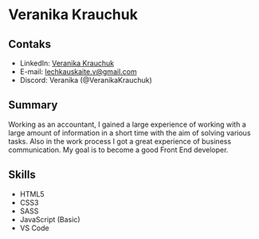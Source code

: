 # Veranika Krauchuk 
## Contaks 
+   LinkedIn: [Veranika Krauchuk](https://www.linkedin.com/in/veranika-krauchuk-3a814515b)
+   E-mail: lechkauskaite.v@gmail.com
+   Discord: Veranika (@VeranikaKrauchuk)
## Summary

Working as an accountant, I gained a large experience of working with a large amount of information in a short time with the aim of 
solving various tasks. Also in the work process I got a great experience of business communication.
My goal is to become a good Front End developer.

## Skills

-   HTML5
-   CSS3
-   SASS
-   JavaScript (Basic)
-   VS Code